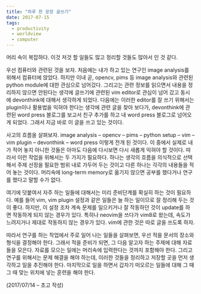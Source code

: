 ```yaml
---
title: "하루 한 문장 글쓰기"
date: 2017-07-15
tags: 
  - productivity
  - worldview
  - computer
---
```


머리 속이 복잡하다. 이것 저것 할 일들도 많고 정리할 것들도 많아서 인 것 같다.

우선 컴퓨터와 관련된 것을 보자. 처음에는 내가 하고 있는 연구인 image analysis를 위해서 컴퓨터에 앉았다. 하지만 이내 곧, opencv, pims 등 image analysis와 관련된 python module에 대한 관심으로 넘어갔다. 그리고는 관련 정보를 읽으면서 내용을 정리하지 않으면 안된다는 생각에 글쓰기에 관련된 vim editor로 관심이 넘어 갔고 동시에 devonthink에 대해서 생각하게 되었다. 다음에는 이러한  editor를 잘 쓰기 위해서는 plugin이나 활용법을 익혀야 한다는 생각에 관련 글을 찾아 보다가, devonthink에 관련된 word press 블로그를 보고서 친구 추가를 하고 내 word press 블로그로 넘어오게 되었다. 그래서 지금 바로 이 글을 쓰고 있는 것이다.

사고의 흐름을 살펴보자. image analysis – opencv – pims – python setup – vim – vim plugin – devonthink – word press 이렇게 전개 된 것이다. 이 중에서 실제로 내가 적어 놓지 아니한 것들은 아마도 다음에 다시보면 다시 새롭게 익혀야 할 것이다. 따라서 이런 작업을 위해서는 두 가지가 필요하다. 하나는 생각의 흐름을 의식적으로 선택해서 주제 선정을 필요한 범위 내로 가두어 두는 것이고 다른 하나는 각각의 내용들을 적어 놓는 것이다. 머리속에 long-term memory로 옮기지 않으면 공부를 했다거나 연구를 했다고 말할 수가 없다.

여기에 덧붙여서 자주 하는 일들에 대해서는 미리 준비단계를 확실히 하는 것이 필요하다. 예를 들어 vim, vim plugin 설정과 같은 일들은 늘 하는 일이므로 잘 정리해 두는 것이 좋다. 하지만, 이 설정 조차 계속 문제를 일으키거나 잘 작동하던 것이 update를 하면 작동하게 되지 않는 경우가 있다. 특히나 neovim을 쓰다가 vim8로 왔는데, 속도가 느려지거나 제대로 작동하지 않는 경우가 있다. vim에 관한 것은 따로 글을 쓰도록 하자.

따라서 연구를 하는 작업에서 주로 일어 나는 일들을 살펴보면, 우선 적을 문서의 장소와 형식을 결정해야 한다. 그래서 적을 준비가 되면, 그 다음 알고자 하는 주제에 대해 자료들을 모은다. 자료를 모으는 일에는 머리속에 입력한다는 것까지 포함해야 한다. 그리고 연구를 위해서는 문제 해결을 해야 하는데, 이러한 것들을 정리하고 저장할 곳을 먼저 생각하고 일을 추진해야 한다. 마지막으로 일을 하면서 갑자기 떠오르는 일들에 대해 그 때 그 때 맞는 위치에 넣는 훈련을 해야 한다.

(2017/07/14 – 초고 작성)
